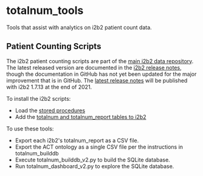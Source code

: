 # totalnum_tools
Tools that assist with analytics on i2b2 patient count data.

## Patient Counting Scripts

The i2b2 patient counting scripts are part of the [main i2b2 data repository](https://github.com/i2b2/i2b2-data). The latest released version are documented in the [i2b2 release notes](https://community.i2b2.org/wiki/display/RM/1.7.12a+Release+Notes#id-1.7.12aReleaseNotes-TotalnumScriptsSetuptotalnum), though the documentation in GitHub has not yet been updated for the major improvement that is in GitHub. The [latest release notes](https://community.i2b2.org/wiki/display/RM/Latest+Release+Notes) will be published with i2b2 1.7.13 at the end of 2021.

To install the i2b2 scripts:

* Load the [stored procedures](https://github.com/i2b2/i2b2-data/tree/master/edu.harvard.i2b2.data/Release_1-7/NewInstall/Metadata/scripts/procedures)
* Add the [totalnum and totalnum_report tables to i2b2](https://github.com/i2b2/i2b2-data/tree/master/edu.harvard.i2b2.data/Release_1-7/Upgrade/Metadata/scripts) 

To use these tools:

* Export each i2b2's totalnum_report as a CSV file.
* Export the ACT ontology as a single CSV file per the instructions in totalnum_builddb
* Execute totalnum_builddb_v2.py to build the SQLite database.
* Run totalnum_dashboard_v2.py to explore the SQLite database.
